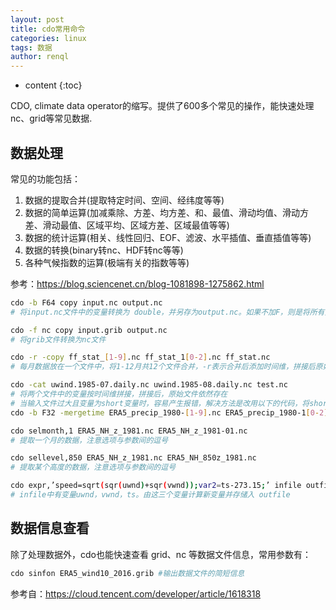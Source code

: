 ```yaml
---
layout: post
title: cdo常用命令
categories: linux
tags: 数据
author: renql
---
```


* content
{:toc}

CDO, climate data operator的缩写。提供了600多个常见的操作，能快速处理nc、grid等常见数据.

## 数据处理
常见的功能包括：  
1. 数据的提取合并(提取特定时间、空间、经纬度等等)  
2. 数据的简单运算(加减乘除、方差、均方差、和、最值、滑动均值、滑动方差、滑动最值、区域平均、区域方差、区域最值等等)  
3. 数据的统计运算(相关、线性回归、EOF、滤波、水平插值、垂直插值等等)  
4. 数据的转换(binary转nc、HDF转nc等等)  
5. 各种气候指数的运算(极端有关的指数等等)  

参考：https://blog.sciencenet.cn/blog-1081898-1275862.html

```bash
cdo -b F64 copy input.nc output.nc
# 将input.nc文件中的变量转换为 double，并另存为output.nc。如果不加F，则是将所有变量转换为double。加F则只是将floating data转为double

cdo -f nc copy input.grib output.nc
# 将grib文件转换为nc文件

cdo -r -copy ff_stat_[1-9].nc ff_stat_1[0-2].nc ff_stat.nc
# 每月数据放在一个文件中，将1-12月共12个文件合并，-r表示合并后添加时间维，拼接后原始文件依然存在

cdo -cat uwind.1985-07.daily.nc uwind.1985-08.daily.nc test.nc
# 将两个文件中的变量按时间维拼接，拼接后，原始文件依然存在
# 当输入文件过大且变量为short变量时，容易产生报错，解决方法是改用以下的代码，将short变量转换为float，-mergetime的作用等同于-cat
cdo -b F32 -mergetime ERA5_precip_1980-[1-9].nc ERA5_precip_1980-1[0-2].nc ERA5_precip_1hr_dec-jan1980.nc

cdo selmonth,1 ERA5_NH_z_1981.nc ERA5_NH_z_1981-01.nc
# 提取一个月的数据，注意选项与参数间的逗号

cdo sellevel,850 ERA5_NH_z_1981.nc ERA5_NH_850z_1981.nc
# 提取某个高度的数据，注意选项与参数间的逗号

cdo expr,’speed=sqrt(sqr(uwnd)+sqr(vwnd));var2=ts-273.15;’ infile outfile
# infile中有变量uwnd，vwnd，ts。由这三个变量计算新变量并存储入 outfile
```

## 数据信息查看
除了处理数据外，cdo也能快速查看 grid、nc 等数据文件信息，常用参数有：   
```bash
cdo sinfon ERA5_wind10_2016.grib #输出数据文件的简短信息
```

参考自：https://cloud.tencent.com/developer/article/1618318 
